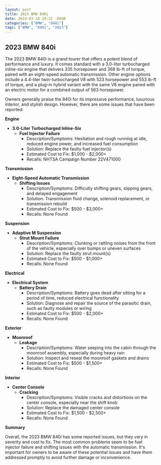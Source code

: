 ```yaml
---
layout: post
title: 2023 BMW 840i
date: 2024-03-28 19:22 -0400
categories: ["BMW", "840i"]
tags: ["BMW", "840i", "2023"]
---
```

## 2023 BMW 840i

The 2023 BMW 840i is a grand tourer that offers a potent blend of performance and luxury. It comes standard with a 3.0-liter turbocharged inline-six engine that delivers 335 horsepower and 368 lb-ft of torque, paired with an eight-speed automatic transmission. Other engine options include a 4.4-liter twin-turbocharged V8 with 523 horsepower and 553 lb-ft of torque, and a plug-in hybrid variant with the same V8 engine paired with an electric motor for a combined output of 563 horsepower.

Owners generally praise the 840i for its impressive performance, luxurious interior, and stylish design. However, there are some issues that have been reported:

**Engine**

- **3.0-Liter Turbocharged Inline-Six**
  - **Fuel Injector Failure**
    - Description/Symptoms: Hesitation and rough running at idle, reduced engine power, and increased fuel consumption
    - Solution: Replace the faulty fuel injector(s)
    - Estimated Cost to Fix: $1,000 - $2,000+
    - Recalls: NHTSA Campaign Number 22V471000

**Transmission**

- **Eight-Speed Automatic Transmission**
  - **Shifting Issues**
    - Description/Symptoms: Difficulty shifting gears, slipping gears, and delayed engagement
    - Solution: Transmission fluid change, solenoid replacement, or transmission rebuild
    - Estimated Cost to Fix: $500 - $3,000+
    - Recalls: None Found

**Suspension**

- **Adaptive M Suspension**
  - **Strut Mount Failure**
    - Description/Symptoms: Clunking or rattling noises from the front of the vehicle, especially over bumps or uneven surfaces
    - Solution: Replace the faulty strut mount(s)
    - Estimated Cost to Fix: $500 - $1,000+
    - Recalls: None Found

**Electrical**

- **Electrical System**
  - **Battery Drain**
    - Description/Symptoms: Battery goes dead after sitting for a period of time, reduced electrical functionality
    - Solution: Diagnose and repair the source of the parasitic drain, such as faulty modules or wiring
    - Estimated Cost to Fix: $500 - $2,000+
    - Recalls: None Found

**Exterior**

- **Moonroof**
  - **Leakage**
    - Description/Symptoms: Water seeping into the cabin through the moonroof assembly, especially during heavy rain
    - Solution: Inspect and reseal the moonroof gaskets and drains
    - Estimated Cost to Fix: $500 - $1,500+
    - Recalls: None Found

**Interior**

- **Center Console**
  - **Cracking**
    - Description/Symptoms: Visible cracks and distortions on the center console, especially near the shift knob
    - Solution: Replace the damaged center console
    - Estimated Cost to Fix: $1,500 - $2,500+
    - Recalls: None Found

**Summary**

Overall, the 2023 BMW 840i has some reported issues, but they vary in severity and cost to fix. The most common problems seem to be fuel injector failure and shifting issues with the automatic transmission. It's important for owners to be aware of these potential issues and have them addressed promptly to avoid further damage or inconvenience.
